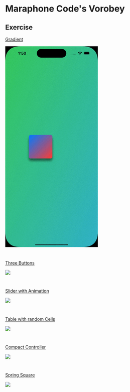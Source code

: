# Maraphone Code's Vorobey

## Exercise

[Gradient](./Gradient)

![](https://github.com/Suns4ine/Maraphone-Code-s-Vorobey/blob/main/Gifs/Gradient.gif)
#

[Three Buttons](./Three%20Buttons)

![](https://github.com/Suns4ine/Maraphone-Code-s-Vorobey/blob/main/Gifs/Three%20Buttons.gif)
#

[Slider with Animation](./Slider%20with%20Animation)

![](https://github.com/Suns4ine/Maraphone-Code-s-Vorobey/blob/main/Gifs/Slider%20with%20Animation.gif)
#

[Table with random Cells](./Table%20with%20random%20Cells)

![](https://github.com/Suns4ine/Maraphone-Code-s-Vorobey/blob/main/Gifs/Table%20with%20random%20Cells.gif)
#

[Compact Controller](./Compact%20Controller)

![](https://github.com/Suns4ine/Maraphone-Code-s-Vorobey/blob/main/Gifs/Compact%20Controller.gif)
#

[Spring Square](./Spring%20Square)

![](https://github.com/Suns4ine/Maraphone-Code-s-Vorobey/blob/main/Gifs/Spring%20Square.gif)
#
